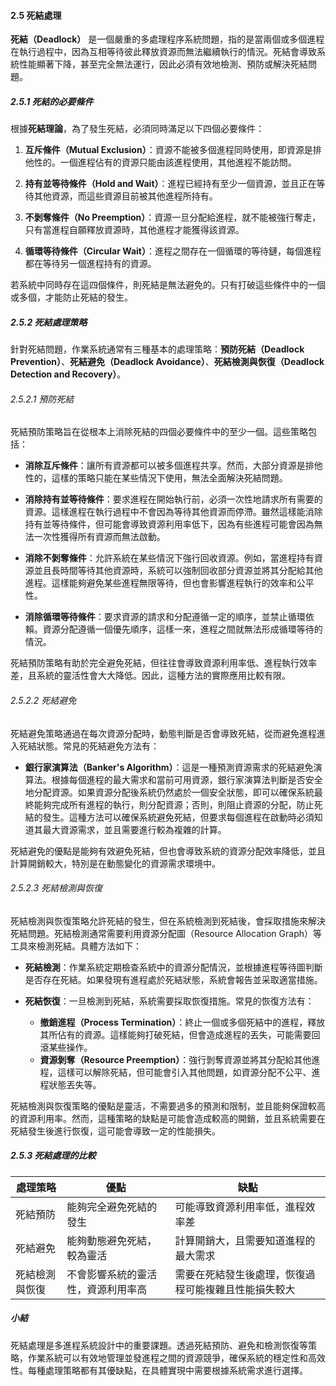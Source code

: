 #### 2.5 死結處理

**死結（Deadlock）** 是一個嚴重的多處理程序系統問題，指的是當兩個或多個進程在執行過程中，因為互相等待彼此釋放資源而無法繼續執行的情況。死結會導致系統性能顯著下降，甚至完全無法運行，因此必須有效地檢測、預防或解決死結問題。

##### 2.5.1 死結的必要條件

根據**死結理論**，為了發生死結，必須同時滿足以下四個必要條件：

1. **互斥條件（Mutual Exclusion）**：資源不能被多個進程同時使用，即資源是排他性的。一個進程佔有的資源只能由該進程使用，其他進程不能訪問。

2. **持有並等待條件（Hold and Wait）**：進程已經持有至少一個資源，並且正在等待其他資源，而這些資源目前被其他進程所持有。

3. **不剝奪條件（No Preemption）**：資源一旦分配給進程，就不能被強行奪走，只有當進程自願釋放資源時，其他進程才能獲得該資源。

4. **循環等待條件（Circular Wait）**：進程之間存在一個循環的等待鏈，每個進程都在等待另一個進程持有的資源。

若系統中同時存在這四個條件，則死結是無法避免的。只有打破這些條件中的一個或多個，才能防止死結的發生。

##### 2.5.2 死結處理策略

針對死結問題，作業系統通常有三種基本的處理策略：**預防死結（Deadlock Prevention）**、**死結避免（Deadlock Avoidance）**、**死結檢測與恢復（Deadlock Detection and Recovery）**。

###### 2.5.2.1 預防死結

死結預防策略旨在從根本上消除死結的四個必要條件中的至少一個。這些策略包括：

- **消除互斥條件**：讓所有資源都可以被多個進程共享。然而，大部分資源是排他性的，這樣的策略只能在某些情況下使用，無法全面解決死結問題。
  
- **消除持有並等待條件**：要求進程在開始執行前，必須一次性地請求所有需要的資源。這樣進程在執行過程中不會因為等待其他資源而停滯。雖然這樣能消除持有並等待條件，但可能會導致資源利用率低下，因為有些進程可能會因為無法一次性獲得所有資源而無法啟動。

- **消除不剝奪條件**：允許系統在某些情況下強行回收資源。例如，當進程持有資源並且長時間等待其他資源時，系統可以強制回收部分資源並將其分配給其他進程。這樣能夠避免某些進程無限等待，但也會影響進程執行的效率和公平性。

- **消除循環等待條件**：要求資源的請求和分配遵循一定的順序，並禁止循環依賴。資源分配遵循一個優先順序，這樣一來，進程之間就無法形成循環等待的情況。

死結預防策略有助於完全避免死結，但往往會導致資源利用率低、進程執行效率差，且系統的靈活性會大大降低。因此，這種方法的實際應用比較有限。

###### 2.5.2.2 死結避免

死結避免策略通過在每次資源分配時，動態判斷是否會導致死結，從而避免進程進入死結狀態。常見的死結避免方法有：

- **銀行家演算法（Banker's Algorithm）**：這是一種預測資源需求的死結避免演算法。根據每個進程的最大需求和當前可用資源，銀行家演算法判斷是否安全地分配資源。如果資源分配後系統仍然處於一個安全狀態，即可以確保系統最終能夠完成所有進程的執行，則分配資源；否則，則阻止資源的分配，防止死結的發生。這種方法可以確保系統避免死結，但要求每個進程在啟動時必須知道其最大資源需求，並且需要進行較為複雜的計算。

死結避免的優點是能夠有效避免死結，但也會導致系統的資源分配效率降低，並且計算開銷較大，特別是在動態變化的資源需求環境中。

###### 2.5.2.3 死結檢測與恢復

死結檢測與恢復策略允許死結的發生，但在系統檢測到死結後，會採取措施來解決死結問題。死結檢測通常需要利用資源分配圖（Resource Allocation Graph）等工具來檢測死結。具體方法如下：

- **死結檢測**：作業系統定期檢查系統中的資源分配情況，並根據進程等待圖判斷是否存在死結。如果發現有進程處於死結狀態，系統會報告並采取適當措施。
  
- **死結恢復**：一旦檢測到死結，系統需要採取恢復措施。常見的恢復方法有：
  - **撤銷進程（Process Termination）**：終止一個或多個死結中的進程，釋放其所佔有的資源。這樣能夠打破死結，但會造成進程的丟失，可能需要回滾某些操作。
  - **資源剝奪（Resource Preemption）**：強行剝奪資源並將其分配給其他進程，這樣可以解除死結，但可能會引入其他問題，如資源分配不公平、進程狀態丟失等。

死結檢測與恢復策略的優點是靈活，不需要過多的預測和限制，並且能夠保證較高的資源利用率。然而，這種策略的缺點是可能會造成較高的開銷，並且系統需要在死結發生後進行恢復，這可能會導致一定的性能損失。

##### 2.5.3 死結處理的比較

| 處理策略       | 優點                                          | 缺點                                          |
|----------------|---------------------------------------------|---------------------------------------------|
| 死結預防       | 能夠完全避免死結的發生                     | 可能導致資源利用率低，進程效率差           |
| 死結避免       | 能夠動態避免死結，較為靈活                  | 計算開銷大，且需要知道進程的最大需求       |
| 死結檢測與恢復 | 不會影響系統的靈活性，資源利用率高          | 需要在死結發生後處理，恢復過程可能複雜且性能損失較大 |

##### 小結

死結處理是多進程系統設計中的重要課題。透過死結預防、避免和檢測恢復等策略，作業系統可以有效地管理並發進程之間的資源競爭，確保系統的穩定性和高效性。每種處理策略都有其優缺點，在具體實現中需要根據系統需求進行選擇。